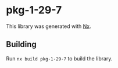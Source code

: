 # pkg-1-29-7

This library was generated with [Nx](https://nx.dev).

## Building

Run `nx build pkg-1-29-7` to build the library.

